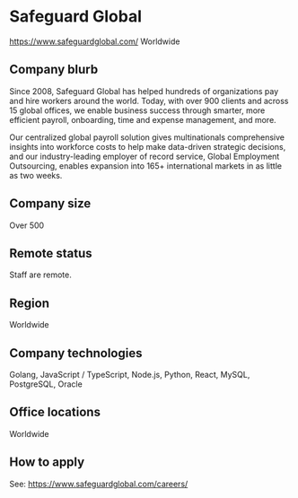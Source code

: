# Safeguard Global

https://www.safeguardglobal.com/ 
Worldwide

## Company blurb
Since 2008, Safeguard Global has helped hundreds of organizations pay and hire workers around the world. Today, with over 900 clients and across 15 global offices, we enable business success through smarter, more efficient payroll, onboarding, time and expense management, and more.

Our centralized global payroll solution gives multinationals comprehensive insights into workforce costs to help make data-driven strategic decisions, and our industry-leading employer of record service, Global Employment Outsourcing, enables expansion into 165+ international markets in as little as two weeks.

## Company size
Over 500

## Remote status
Staff are remote.

## Region
Worldwide

## Company technologies
Golang, JavaScript / TypeScript, Node.js, Python, React, MySQL, PostgreSQL, Oracle

## Office locations
Worldwide

## How to apply
See: https://www.safeguardglobal.com/careers/
